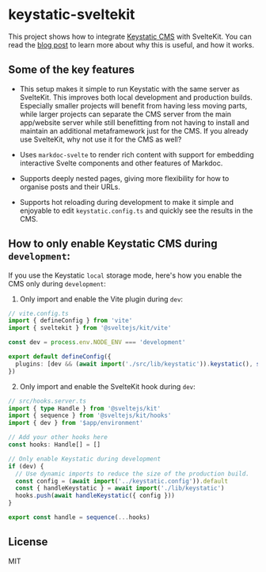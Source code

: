 # keystatic-sveltekit

This project shows how to integrate [Keystatic CMS](https://keystatic.com/) with SvelteKit. You can read the [blog post](https://samuelplumppu.se/blog/keystatic-sveltekit-markdoc) to learn more about why this is useful, and how it works.

## Some of the key features

- This setup makes it simple to run Keystatic with the same server as SvelteKit. This improves both local development and production builds. Especially smaller projects will benefit from having less moving parts, while larger projects can separate the CMS server from the main app/website server while still benefitting from not having to install and maintain an additional metaframework just for the CMS. If you already use SvelteKit, why not use it for the CMS as well?

- Uses `markdoc-svelte` to render rich content with support for embedding interactive Svelte components and other features of Markdoc.

- Supports deeply nested pages, giving more flexibility for how to organise posts and their URLs.

- Supports hot reloading during development to make it simple and enjoyable to edit `keystatic.config.ts` and quickly see the results in the CMS.

## How to only enable Keystatic CMS during `development`:

If you use the Keystatic `local` storage mode, here's how you enable the CMS only during `development`:

1. Only import and enable the Vite plugin during `dev`:

```ts
// vite.config.ts
import { defineConfig } from 'vite'
import { sveltekit } from '@sveltejs/kit/vite'

const dev = process.env.NODE_ENV === 'development'

export default defineConfig({
  plugins: [dev && (await import('./src/lib/keystatic')).keystatic(), sveltekit()],
})
```

2. Only import and enable the SvelteKit hook during `dev`:

```ts
// src/hooks.server.ts
import { type Handle } from '@sveltejs/kit'
import { sequence } from '@sveltejs/kit/hooks'
import { dev } from '$app/environment'

// Add your other hooks here
const hooks: Handle[] = []

// Only enable Keystatic during development
if (dev) {
  // Use dynamic imports to reduce the size of the production build.
  const config = (await import('../keystatic.config')).default
  const { handleKeystatic } = await import('./lib/keystatic')
  hooks.push(await handleKeystatic({ config }))
}

export const handle = sequence(...hooks)
```

## License

MIT
